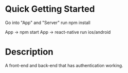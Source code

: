 # Quick Getting Started
Go into "App" and "Server" run npm install

App -> npm start
App -> react-native run ios/android

# Description
A front-end and back-end that has authentication working. 

